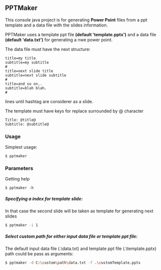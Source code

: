 ## PPTMaker

This console java project is for generating **Power Point** files from a ppt template and a data file with the slides information.

PPTMaker uses a template ppt file **(default 'template.pptx')**  and a data file **(default 'data.txt')** for generating a nwe power point.

The data file must have the next structure:
```
title=my title
subtitle=my subtitle
#
title=next slide title
subtitle=next slide subtitle
#
title=and so on..
subtitle=blah blah.
# 
```

lines until hashtag are considerer as a slide.

The template must have keys for replace surrounded by @ character
```
Title: @title@
Subtitle: @subtitle@
```
### Usage
Simplest usage:
```
$ pptmaker
```

### Parameters

Getting help 
```
$ pptmaker -h
```

##### Specifying a index for template slide:

In that case the second slide will be taken as template for generating next slides 

```sh
$ pptmaker -i 1
```

##### Select custom path for either input data file or template ppt file:

The default input data file (.\data.txt) and template ppt file (.\template.pptx) path
could be pass as arguments:
```sh
$ pptmaker -d C:\custom\path\data.txt -f .\customTemplate.pptx
```
